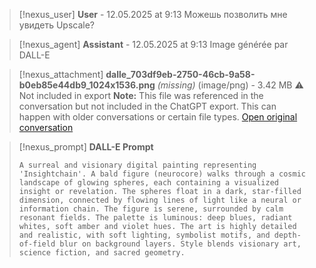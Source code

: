 >[!nexus_user] **User** - 12.05.2025 at 9:13
> Можешь позволить мне увидеть Upscale?
<!-- UID: bbb21fe0-3bd9-470d-9605-1bd1ced85e05 -->




>[!nexus_agent] **Assistant** - 12.05.2025 at 9:13
> Image générée par DALL-E

>[!nexus_attachment] **dalle_703df9eb-2750-46cb-9a58-b0eb85e44db9_1024x1536.png** *(missing)* (image/png) - 3.42 MB
> ⚠️ Not included in export
> **Note:** This file was referenced in the conversation but not included in the ChatGPT export. This can happen with older conversations or certain file types.
> [Open original conversation](https://chatgpt.com/)

>[!nexus_prompt] **DALL-E Prompt**
> ```
> A surreal and visionary digital painting representing 'Insightchain'. A bald figure (neurocore) walks through a cosmic landscape of glowing spheres, each containing a visualized insight or revelation. The spheres float in a dark, star-filled dimension, connected by flowing lines of light like a neural or information chain. The figure is serene, surrounded by calm resonant fields. The palette is luminous: deep blues, radiant whites, soft amber and violet hues. The art is highly detailed and realistic, with soft lighting, symbolist motifs, and depth-of-field blur on background layers. Style blends visionary art, science fiction, and sacred geometry.
> ```
<!-- UID: 4b1fdd9f-a7f8-4ea5-92dd-2b24cfc8e49e -->